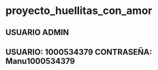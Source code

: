 # proyecto_huellitas_con_amor

USUARIO ADMIN
-----------------------------
USUARIO: 1000534379
CONTRASEÑA: Manu1000534379
-----------------------------
